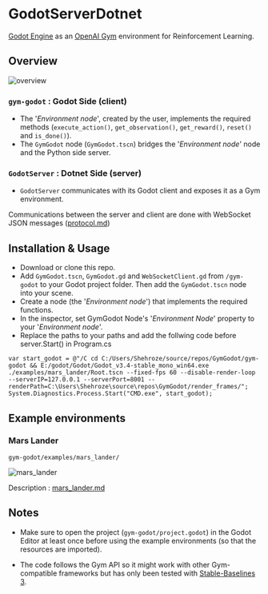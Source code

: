 # GodotServerDotnet

[Godot Engine](https://godotengine.org/) as an [OpenAI Gym](https://github.com/openai/gym) environment for Reinforcement Learning.

## Overview

![overview](overview.svg)

### `gym-godot` : Godot Side (client)
- The '_Environment node_', created by the user, implements the required methods (`execute_action()`, `get_observation()`, `get_reward()`, `reset()` and `is_done()`).
- The `GymGodot` node (`GymGodot.tscn`) bridges the '_Environment node_' node and the Python side server.

### `GodotServer` : Dotnet Side (server)
- `GodotServer` communicates with its Godot client and exposes it as a Gym environment.

Communications between the server and client are done with WebSocket JSON messages ([protocol.md](protocol.md))

## Installation & Usage

- Download or clone this repo.
- Add `GymGodot.tscn`, `GymGodot.gd` and `WebSocketClient.gd` from `/gym-godot` to your Godot project folder. Then add the `GymGodot.tscn` node into your scene.
- Create a node (the '_Environment node_') that implements the required functions.
- In the inspector, set GymGodot Node's '_Environment Node_' property to your '_Environment node_'.
- Replace the paths to your paths and add the follwing code before server.Start() in Program.cs
```
var start_godot = @"/C cd C:/Users/Shehroze/source/repos/GymGodot/gym-godot && E:/godot/Godot/Godot_v3.4-stable_mono_win64.exe ./examples/mars_lander/Root.tscn --fixed-fps 60 --disable-render-loop --serverIP=127.0.0.1 --serverPort=8001 --renderPath=C:\Users\Shehroze\source\repos\GymGodot/render_frames/";
System.Diagnostics.Process.Start("CMD.exe", start_godot);
```

## Example environments

### Mars Lander

`gym-godot/examples/mars_lander/`

![mars_lander](./gym-godot/examples/mars_lander/output.gif)

Description : [mars_lander.md](gym-godot/examples/mars_lander/mars_lander.md)

## Notes

- Make sure to open the project (`gym-godot/project.godot`) in the Godot Editor at least once before using the example environments (so that the resources are imported).

- The code follows the Gym API so it might work with other Gym-compatible frameworks but has only been tested with [Stable-Baselines 3](https://github.com/DLR-RM/stable-baselines3).

